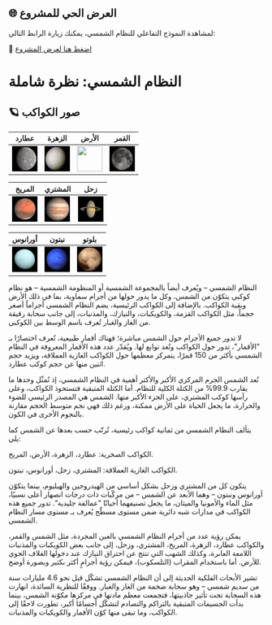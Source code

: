 ## 🌐 العرض الحي للمشروع

لمشاهدة النموذج التفاعلي للنظام الشمسي، يمكنك زيارة الرابط التالي:

🔗 [اضغط هنا لعرض المشروع](https://alostoura-official.github.io/Solar-System/)


# النظام الشمسي: نظرة شاملة

## 🪐 صور الكواكب

| عطارد | الزهرة | الأرض | القمر |
|-------|--------|--------|--------|
| <img src="Mercury_in_true_color.jpg" width="50" height="50"> | <img src="Venus-real_color.jpg" width="50" height="50"> | <img src="The_Earth_seen_from_Apollo_17.jpg" width="50" height="50"> | <img src="FullMoon2010.jpg" width="50" height="50"> |

| المريخ | المشتري | زحل |
|--------|---------|------|
| <img src="OSIRIS.jpg" width="50" height="50"> | <img src="Jupiter.jpg" width="50" height="50"> | <img src="Saturn_during_Equinox.jpg" width="50" height="50"> |

| أورانوس | نبتون | بلوتو |
|---------|--------|--------|
| <img src="Uranus2.jpg" width="50" height="50"> | <img src="Neptune_Full.jpg" width="50" height="50"> | <img src="Nh-pluto-in-true-color_2x_JPEG-edit-frame.jpg" width="50" height="50"> |



النظام الشمسي – ويُعرف أيضاً بالمجموعة الشمسية أو المنظومة الشمسية – هو نظام كوكبي يتكوّن من الشمس، وكل ما يدور حولها من أجرام سماوية، بما في ذلك الأرض وبقية الكواكب. بالإضافة إلى الكواكب الرئيسية، يضم النظام الشمسي أجراماً أصغر حجماً، مثل الكواكب القزمة، والكويكبات، والنيازك، والمذنبات، إلى جانب سحابة رقيقة من الغاز والغبار تُعرف باسم الوسط بين الكوكبي.

لا تدور جميع الأجرام حول الشمس مباشرة؛ فهناك أقمار طبيعية، تُعرف اختصارًا بـ "الأقمار"، تدور حول الكواكب وتُعد توابع لها. ويُقدّر عدد هذه الأقمار المعروفة في النظام الشمسي بأكثر من 150 قمرًا، يتمركز معظمها حول الكواكب الغازية العملاقة، ويزيد حجم اثنين منها عن حجم كوكب عطارد.

تُعد الشمس الجرم المركزي الأكبر والأكثر أهمية في النظام الشمسي، إذ تُمثّل وحدها ما يقارب 99.9% من الكتلة الكلية للنظام. أما الكتلة المتبقية فتستحوذ الكواكب، وعلى رأسها كوكب المشتري، على الجزء الأكبر منها. الشمس هي المصدر الرئيسي للضوء والحرارة، ما يجعل الحياة على الأرض ممكنة، ورغم ذلك فهي نجم متوسط الحجم مقارنة بالنجوم الأخرى في الكون.

يتألف النظام الشمسي من ثمانية كواكب رئيسية، تُرتّب حسب بعدها عن الشمس كما يلي:

الكواكب الصخرية: عطارد، الزهرة، الأرض، المريخ.

الكواكب الغازية العملاقة: المشتري، زحل، أورانوس، نبتون.

يتكون كل من المشتري وزحل بشكل أساسي من الهيدروجين والهيليوم، بينما يتكوّن أورانوس ونبتون – وهما الأبعد عن الشمس – من مركّبات ذات درجات انصهار أعلى نسبيًا، مثل الماء والأمونيا والميثان، ما يجعل تصنيفهما أحيانًا "عمالقة جليدية". تدور جميع هذه الكواكب في مدارات شبه دائرية ضمن مستوى مسطّح يُعرف بـ مستوى مسار النظام الشمسي.

يمكن رؤية عدد من أجرام النظام الشمسي بالعين المجردة، مثل الشمس والقمر، والكواكب عطارد، الزهرة، المريخ، المشتري، وزحل، إلى جانب بعض الكويكبات والمذنبات اللامعة العابرة، وكذلك الشهب التي تنتج عن احتراق النيازك عند دخولها الغلاف الجوي للأرض. أما باستخدام المقراب (التلسكوب)، فيمكن رؤية أجرامٍ أكثر بكثير وبصورة أوضح.

تشير الأبحاث الفلكية الحديثة إلى أن النظام الشمسي تشكّل قبل نحو 4.6 مليارات سنة من سديم شمسي – وهو سحابة ضخمة من الغاز والغبار. ووفقًا للنظرية السائدة، انهارت هذه السحابة تحت تأثير جاذبيتها، فتجمعت معظم مادتها في مركزها مكوّنة الشمس، بينما بدأت الجسيمات المتبقية بالتراكم والتصادم لتشكّل أجسامًا أكبر، تطورت لاحقًا إلى الكواكب، وما تبقى منها كوّن الأقمار والكويكبات والمذنبات.
